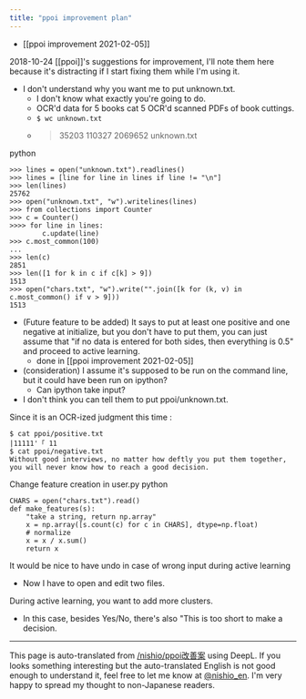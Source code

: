 ```yaml
---
title: "ppoi improvement plan"
---
```


- [[ppoi improvement 2021-02-05]]

2018-10-24
[[ppoi]]'s suggestions for improvement, I'll note them here because it's distracting if I start fixing them while I'm using it.

- I don't understand why you want me to put unknown.txt.
    - I don't know what exactly you're going to do.
    - OCR'd data for 5 books cat 5 OCR'd scanned PDFs of book cuttings.
    - `$ wc unknown.txt `
    - >  35203  110327 2069652 unknown.txt

python

```
>>> lines = open("unknown.txt").readlines()
>>> lines = [line for line in lines if line != "\n"]
>>> len(lines)
25762
>>> open("unknown.txt", "w").writelines(lines)
>>> from collections import Counter
>>> c = Counter()
>>>> for line in lines:
        c.update(line)
>>> c.most_common(100)
...
>>> len(c)
2851
>>> len([1 for k in c if c[k] > 9])
1513
>>> open("chars.txt", "w").write("".join([k for (k, v) in c.most_common() if v > 9]))
1513
```


- (Future feature to be added) It says to put at least one positive and one negative at initialize, but you don't have to put them, you can just assume that "if no data is entered for both sides, then everything is 0.5" and proceed to active learning.
    - done in  [[ppoi improvement 2021-02-05]]
- (consideration) I assume it's supposed to be run on the command line, but it could have been run on ipython?
    - Can ipython take input?
- I don't think you can tell them to put ppoi/unknown.txt.

Since it is an OCR-ized judgment this time
:

```
$ cat ppoi/positive.txt
|11111'「 11
$ cat ppoi/negative.txt
Without good interviews, no matter how deftly you put them together, you will never know how to reach a good decision.
```


Change feature creation in user.py
python

```
CHARS = open("chars.txt").read()
def make_features(s):
    "take a string, return np.array"
    x = np.array([s.count(c) for c in CHARS], dtype=np.float)
    # normalize                                                                                                                            
    x =	x / x.sum()
    return x
```


It would be nice to have undo in case of wrong input during active learning
- Now I have to open and edit two files.

During active learning, you want to add more clusters.
- In this case, besides Yes/No, there's also "This is too short to make a decision.

---
This page is auto-translated from [/nishio/ppoi改善案](https://scrapbox.io/nishio/ppoi改善案) using DeepL. If you looks something interesting but the auto-translated English is not good enough to understand it, feel free to let me know at [@nishio_en](https://twitter.com/nishio_en). I'm very happy to spread my thought to non-Japanese readers.